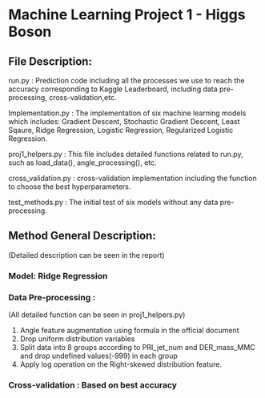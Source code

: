 # Machine Learning Project 1 - Higgs Boson

## File Description:

run.py : Prediction code including all the processes we use to reach the accuracy corresponding to Kaggle Leaderboard, including data pre-processing, cross-validation,etc.<br/>

Implementation.py : The implementation of six machine learning models which includes:
Gradient Descent, Stochastic Gradient Descent, Least Sqaure, Ridge Regression, Logistic Regression, Regularized Logistic Regression.<br/>

proj1_helpers.py : This file includes detailed functions related to run.py, such as load_data(), angle_processing(), etc.<br/>

cross_validation.py : cross-validation implementation including the function to choose the best hyperparameters.<br/>


 test_methods.py : The initial test of six models without any data pre-processing.<br/>

## Method General Description:
(Detailed description can be seen in the report)<br/>
### Model: Ridge Regression
### Data Pre-processing :
(All detailed function can be seen in proj1_helpers.py)
1. Angle feature augmentation using formula in the official document
2. Drop uniform distribution variables
3. Split data into 8 groups according to PRI_jet_num and DER_mass_MMC and drop undefined values(-999) in each group
4. Apply log operation on the Right-skewed distribution feature.
### Cross-validation : Based on best accuracy

